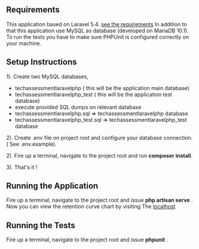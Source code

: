 ## Requirements
This application based on Laravel 5.4. [see the requirements](https://laravel.com/docs/5.4#server-requirements)
In addition to that this application use MySQL as database (developed on MariaDB 10.1).
To run the tests you have to make sure PHPUnit is configured correctly on your machine.


## Setup Instructions

1). Create two MySQL databases,
- techassessmentlaravelphp ( this will be the application main database)
- techassessmentlaravelphp_test ( this will be the application test database)
- execute provided SQL dumps on relevant database 
- techassessmentlaravelphp.sql => techassessmentlaravelphp database
- techassessmentlaravelphp_test.sql =>  techassessmentlaravelphp_test database

2). Create .env file on project root and configure your database connection. ( See .env.example).

2). Fire up a terminal, navigate to the project root and run **composer install**.

3). That's it !

## Running the Application

Fire up a terminal, navigate to the project root and issue **php artisan serve** .
Now you can view the retention curve chart by visiting The [localhost](http://localhost:8000/)

## Running the Tests

Fire up a terminal, navigate to the project root and issue **phpunit** .
